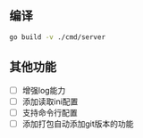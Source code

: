 
## 编译

``` sh
go build -v ./cmd/server
```

## 其他功能
- [ ] 增强log能力
- [ ] 添加读取ini配置
- [ ] 支持命令行配置
- [ ] 添加打包自动添加git版本的功能
